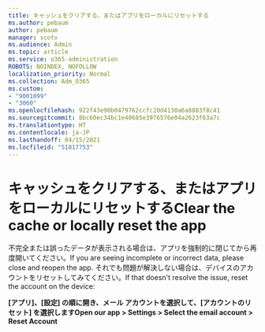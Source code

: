 ```yaml
---
title: キャッシュをクリアする、またはアプリをローカルにリセットする
ms.author: pebaum
author: pebaum
manager: scotv
ms.audience: Admin
ms.topic: article
ms.service: o365-administration
ROBOTS: NOINDEX, NOFOLLOW
localization_priority: Normal
ms.collection: Adm_O365
ms.custom:
- "9001099"
- "3060"
ms.openlocfilehash: 922f43e90b0479762ccfc20d4130a6a8883f8c41
ms.sourcegitcommit: 8bc60ec34bc1e40685e3976576e04a2623f63a7c
ms.translationtype: HT
ms.contentlocale: ja-JP
ms.lasthandoff: 04/15/2021
ms.locfileid: "51817753"
---
```

# <a name="clear-the-cache-or-locally-reset-the-app"></a><span data-ttu-id="a2fac-102">キャッシュをクリアする、またはアプリをローカルにリセットする</span><span class="sxs-lookup"><span data-stu-id="a2fac-102">Clear the cache or locally reset the app</span></span>

<span data-ttu-id="a2fac-103">不完全または誤ったデータが表示される場合は、アプリを強制的に閉じてから再度開いてください。</span><span class="sxs-lookup"><span data-stu-id="a2fac-103">If you are seeing incomplete or incorrect data, please close and reopen the app.</span></span>  <span data-ttu-id="a2fac-104">それでも問題が解決しない場合は、デバイスのアカウントをリセットしてみてください。</span><span class="sxs-lookup"><span data-stu-id="a2fac-104">If that doesn't resolve the issue, reset the account on the device:</span></span> 

<span data-ttu-id="a2fac-105">**[アプリ]、[設定] の順に開き、メール アカウントを選択して、[アカウントのリセット] を選択します**</span><span class="sxs-lookup"><span data-stu-id="a2fac-105">**Open our app > Settings > Select the email account > Reset Account**</span></span>